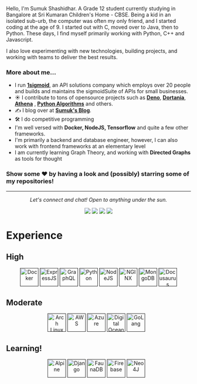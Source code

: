 

Hello, I'm Sumuk Shashidhar. A Grade 12 student currently studying in Bangalore at Sri Kumaran Children's Home - CBSE. Being a kid in an isolated sub-urb, the computer was often my only friend, and I started coding at the age of 9. I started out with C, moved over to Java, then to Python. These days, I find myself primarily working with Python, C++ and Javascript. 

I also love experimenting with new technologies, building projects, and working with teams to deliver the best results. 


### More about me...

- I run **[1sigmoid](https://1sigmoid.ml)**, an API solutions company which employs over 20 people and builds and maintains the sigmoidSuite of APIs for small businesses. 
- ☀️ I contribute to tons of opensource projects such as **[Deno](https://deno.land)**, **[Dortania](https://dortania.github.io/)**, **[Athena](https://1athena.ml)** , **[Python Algorithms](https://github.com/TheAlgorithms/Python)** and others. 
- ✍️ I blog over at **[Sumuk's Blog](https://blog.sumukshashidhar.com)**.
- 🛠 I do competitive programming
- I'm well versed with **Docker, NodeJS, Tensorflow** and quite a few other frameworks. 
- I'm primarily a backend and database engineer, however, I can also work with frontend frameworks at an elementary level
- I am currently learning Graph Theory, and working with **Directed Graphs** as tools for thought



### Show some ❤️ by having a look and (possibly) starring some of my repositories!


<hr>
<p align="center">
  <i>Let's connect and chat! Open to anything under the sun.</i>

  <p align="center">
    <a href="https://twitter.com/sumukshashidhar" alt="Twitter"><img src="https://raw.githubusercontent.com/sumukshashidhar/sumukshashidhar/master/readme/twitter-fill.svg"></a>
    <a href="https://www.linkedin.com/in/sumuks/" alt="Linkedin"><img src="https://raw.githubusercontent.com/sumukshashidhar/sumukshashidhar/master/readme/linkedin-fill.svg"></a>
    <a href="mailto:sumuk@sumukshashidhar.com" alt="Contact me"><img src="https://raw.githubusercontent.com/sumukshashidhar/sumukshashidhar/master/readme/mail-fill.svg"></a>
    <a href="https://sumukshashidhar.com" alt="My site"><img src="https://raw.githubusercontent.com/sumukshashidhar/sumukshashidhar/master/readme/external-link-line.svg"></a>
  </p>

# Experience

## High

<div align='center'>
  <a href='' target="_blank"><img src="https://www.vectorlogo.zone/logos/docker/docker-official.svg" alt="Docker" width="50" height="50"/></a>
  <a href='' target="_blank"><img src="https://www.vectorlogo.zone/logos/expressjs/expressjs-ar21.svg" alt="ExpressJS" width="50" height="50"/></a>
  <a href='' target="_blank"><img src="https://www.vectorlogo.zone/logos/graphql/graphql-ar21.svg" alt="GraphQL" width="50" height="50"/></a>
  <a href='' target="_blank"><img src="https://www.vectorlogo.zone/logos/python/python-ar21.svg" alt="Python" width="50" height="50"/></a>
  <a href='' target="_blank"><img src="https://www.vectorlogo.zone/logos/nodejs/nodejs-horizontal.svg" alt="NodeJS" width="50" height="50"/></a>
  <a href='' target="_blank"><img src="https://www.vectorlogo.zone/logos/nginx/nginx-ar21.svg" alt="NGINX" width="50" height="50"/></a>
  <a href='' target="_blank"><img src="https://www.vectorlogo.zone/logos/mongodb/mongodb-ar21.svg" alt="MongoDB" width="50" height="50"/></a>
  <a href='' target="_blank"><img src="https://www.vectorlogo.zone/logos/docusaurus/docusaurus-ar21.svg" alt="Docusaurus" width="50" height="50"/></a>
</div>

## Moderate

<div align='center'>
  <a href='' target="_blank"><img src="https://www.vectorlogo.zone/logos/archlinux/archlinux-ar21.svg" alt="Arch Linux" width="50" height="50"/></a>
  <a href='' target="_blank"><img src="https://www.vectorlogo.zone/logos/amazon_aws/amazon_aws-ar21.svg" alt="AWS" width="50" height="50"/></a>
  <a href='' target="_blank"><img src="https://www.vectorlogo.zone/logos/microsoft_azure/microsoft_azure-ar21.svg" alt="Azure" width="50" height="50"/></a>
  <a href='' target="_blank"><img src="https://www.vectorlogo.zone/logos/digitalocean/digitalocean-ar21.svg" alt="Digital Ocean" width="50" height="50"/></a>
  <a href='' target="_blank"><img src="https://www.vectorlogo.zone/logos/golang/golang-ar21.svg" alt="GoLang" width="50" height="50"/></a>
  <a href='' target="_blank"><img src="" alt="" width="" height=""/></a>
  <a href='' target="_blank"><img src="" alt="" width="" height=""/></a>
  <a href='' target="_blank"><img src="" alt="" width="" height=""/></a>
</div>

## Learning!
<div align='center'>
  <a href='' target="_blank"><img src="https://www.vectorlogo.zone/logos/alpinelinux/alpinelinux-ar21.svg" alt="Alpine" width="50" height="50"/></a>
  <a href='' target="_blank"><img src="https://www.vectorlogo.zone/logos/djangoproject/djangoproject-ar21.svg" alt="Django" width="50" height="50"/></a>
  <a href='' target="_blank"><img src="https://www.vectorlogo.zone/logos/fauna/fauna-ar21.svg" alt="FaunaDB" width="50" height="50"/></a>
  <a href='' target="_blank"><img src="https://www.vectorlogo.zone/logos/firebase/firebase-ar21.svg" alt="Firebase" width="50" height="50"/></a>
  <a href='' target="_blank"><img src="https://www.vectorlogo.zone/logos/neo4j/neo4j-ar21.svg" alt="Neo4J" width="50" height="50"/></a>
  <a href='' target="_blank"><img src="" alt="" width="" height=""/></a>
  <a href='' target="_blank"><img src="" alt="" width="" height=""/></a>
  <a href='' target="_blank"><img src="" alt="" width="" height=""/></a>
</div>
